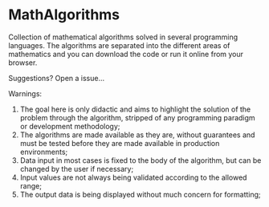 # MathAlgorithms
Collection of mathematical algorithms solved in several programming languages. The algorithms are separated into the different areas of mathematics and you can download the code or run it online from your browser.   
   
Suggestions? Open a issue...

Warnings:
1) The goal here is only didactic and aims to highlight the solution of the problem through the algorithm, stripped of any programming paradigm or development methodology;
2) The algorithms are made available as they are, without guarantees and must be tested before they are made available in production environments;
3) Data input in most cases is fixed to the body of the algorithm, but can be changed by the user if necessary;
4) Input values are not always being validated according to the allowed range;
5) The output data is being displayed without much concern for formatting;
